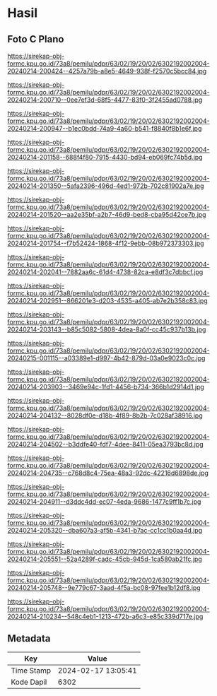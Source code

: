 # Hasil

## Foto C Plano

https://sirekap-obj-formc.kpu.go.id/73a8/pemilu/pdpr/63/02/19/20/02/6302192002004-20240214-200424--4257a79b-a8e5-4649-938f-f2570c5bcc84.jpg

https://sirekap-obj-formc.kpu.go.id/73a8/pemilu/pdpr/63/02/19/20/02/6302192002004-20240214-200710--0ee7ef3d-68f5-4477-83f0-3f2455ad0788.jpg

https://sirekap-obj-formc.kpu.go.id/73a8/pemilu/pdpr/63/02/19/20/02/6302192002004-20240214-200947--b1ec0bdd-74a9-4a60-b541-f8840f8b1e6f.jpg

https://sirekap-obj-formc.kpu.go.id/73a8/pemilu/pdpr/63/02/19/20/02/6302192002004-20240214-201158--688f4f80-7915-4430-bd94-eb069fc74b5d.jpg

https://sirekap-obj-formc.kpu.go.id/73a8/pemilu/pdpr/63/02/19/20/02/6302192002004-20240214-201350--5afa2396-496d-4ed1-972b-702c81902a7e.jpg

https://sirekap-obj-formc.kpu.go.id/73a8/pemilu/pdpr/63/02/19/20/02/6302192002004-20240214-201520--aa2e35bf-a2b7-46d9-bed8-cba95d42ce7b.jpg

https://sirekap-obj-formc.kpu.go.id/73a8/pemilu/pdpr/63/02/19/20/02/6302192002004-20240214-201754--f7b52424-1868-4f12-9ebb-08b972373303.jpg

https://sirekap-obj-formc.kpu.go.id/73a8/pemilu/pdpr/63/02/19/20/02/6302192002004-20240214-202041--7882aa6c-61d4-4738-82ca-e8df3c7dbbcf.jpg

https://sirekap-obj-formc.kpu.go.id/73a8/pemilu/pdpr/63/02/19/20/02/6302192002004-20240214-202951--866201e3-d203-4535-a405-ab7e2b358c83.jpg

https://sirekap-obj-formc.kpu.go.id/73a8/pemilu/pdpr/63/02/19/20/02/6302192002004-20240214-203143--b85c5082-5808-4dea-8a0f-cc45c937b13b.jpg

https://sirekap-obj-formc.kpu.go.id/73a8/pemilu/pdpr/63/02/19/20/02/6302192002004-20240215-001115--a03389e1-d997-4b42-879d-03a0e9023c0c.jpg

https://sirekap-obj-formc.kpu.go.id/73a8/pemilu/pdpr/63/02/19/20/02/6302192002004-20240214-203903--3469e94c-1fd1-4456-b734-366b1d2914d1.jpg

https://sirekap-obj-formc.kpu.go.id/73a8/pemilu/pdpr/63/02/19/20/02/6302192002004-20240214-204132--8028df0e-d18b-4f89-8b2b-7c028af38916.jpg

https://sirekap-obj-formc.kpu.go.id/73a8/pemilu/pdpr/63/02/19/20/02/6302192002004-20240214-204502--b3ddfe40-fdf7-4dee-8411-05ea3793bc8d.jpg

https://sirekap-obj-formc.kpu.go.id/73a8/pemilu/pdpr/63/02/19/20/02/6302192002004-20240214-204735--c768d8c4-75ea-48a3-92dc-42216d6898de.jpg

https://sirekap-obj-formc.kpu.go.id/73a8/pemilu/pdpr/63/02/19/20/02/6302192002004-20240214-204911--d3ddc4dd-ec07-4eda-9686-1477c9ff1b7c.jpg

https://sirekap-obj-formc.kpu.go.id/73a8/pemilu/pdpr/63/02/19/20/02/6302192002004-20240214-205320--dba607a3-af5b-4341-b7ac-cc1cc1b0aa4d.jpg

https://sirekap-obj-formc.kpu.go.id/73a8/pemilu/pdpr/63/02/19/20/02/6302192002004-20240214-205551--52a4289f-cadc-45cb-945d-1ca580ab21fc.jpg

https://sirekap-obj-formc.kpu.go.id/73a8/pemilu/pdpr/63/02/19/20/02/6302192002004-20240214-205748--9e779c67-3aad-4f5a-bc08-97fee1b12df8.jpg

https://sirekap-obj-formc.kpu.go.id/73a8/pemilu/pdpr/63/02/19/20/02/6302192002004-20240214-210234--548c4eb1-1213-472b-a6c3-e85c339d717e.jpg


## Metadata

| Key        | Value               |
| ---------- | ------------------- |
| Time Stamp | 2024-02-17 13:05:41 |
| Kode Dapil | 6302                |



